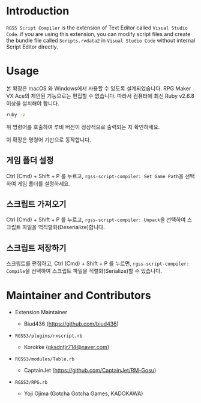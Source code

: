 # Introduction

`RGSS Script Compiler` is the extension of Text Editor called `Visual Studio Code`. if you are using this extension, you can modify script files and create the bundle file called `Scripts.rvdata2` in `Visual Studio Code` without internal Script Editor directly.

# Usage

본 확장은 macOS 와 Windows에서 사용할 수 있도록 설계되었습니다. RPG Maker VX Ace의 제안된 기능으로는 편집할 수 없습니다. 따라서 컴퓨터에 최신 Ruby v2.6.8 이상을 설치해야 합니다.

```bash
ruby -v
```

위 명령어를 호출하여 루비 버전이 정상적으로 출력되는 지 확인하세요.

이 확장은 명령어 기반으로 동작합니다.

## 게임 폴더 설정

Ctrl (Cmd) + Shift + P 를 누르고, `rgss-script-compiler: Set Game Path`을 선택하여 게임 폴더를 설정하세요.

## 스크립트 가져오기

Ctrl (Cmd) + Shift + P 를 누르고, `rgss-script-compiler: Unpack`을 선택하여 스크립트 파일을 역직렬화(Deserialize)합니다.

## 스크립트 저장하기

스크립트를 편집하고, Ctrl (Cmd) + Shift + P 를 누르면, `rgss-script-compiler: Compile`을 선택하여 스크립트 파일을 직렬화(Serialize)할 수 있습니다.

# Maintainer and Contributors

-   Extension Maintainer

    -   Biud436 (https://github.com/biud436)

-   `RGSS3/plugins/rxscript.rb`

    -   Korokke (gksdntjr714@naver.com)

-   `RGSS3/modules/Table.rb`

    -   CaptainJet (https://github.com/CaptainJet/RM-Gosu)

-   `RGSS3/RPG.rb`
    -   Yoji Ojima (Gotcha Gotcha Games, KADOKAWA)
